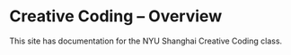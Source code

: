 # Creative Coding – Overview

This site has documentation for the NYU Shanghai Creative Coding class.

